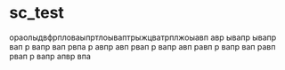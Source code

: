 # sc_test

ораолыдвфрпловаыпртлоываптрыжцватрплжоыавп
авр
ывапр
ывапр
вап
р
вапр
вап
рвпа
р
авпр
авп
рвап
р
вапр
авп
равп
р
вапр
вап
равп
рвап
р
вапр
апвр
впа
